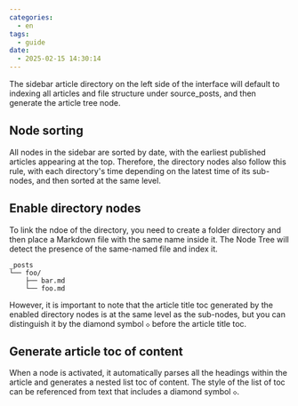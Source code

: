 ```yaml
---
categories:
  - en
tags:
  - guide
date:
  - 2025-02-15 14:30:14
---
```


The sidebar article directory on the left side of the interface will default to indexing all articles and file structure under source_posts, and then generate the article tree node.

## Node sorting
All nodes in the sidebar are sorted by date, with the earliest published articles appearing at the top. Therefore, the directory nodes also follow this rule, with each directory's time depending on the latest time of its sub-nodes, and then sorted at the same level.

## Enable directory nodes
To link the ndoe of the directory, you need to create a folder directory and then place a Markdown file with the same name inside it. The Node Tree will detect the presence of the same-named file and index it.

```
_posts
└── foo/
    ├── bar.md
    └── foo.md
```

However, it is important to note that the article title toc generated by the enabled directory nodes is at the same level as the sub-nodes, but you can distinguish it by the diamond symbol `◇` before the article title toc.

## Generate article toc of content
When a node is activated, it automatically parses all the headings within the article and generates a nested list toc of content. The style of the list of toc can be referenced from text that includes a diamond symbol `◇`.
